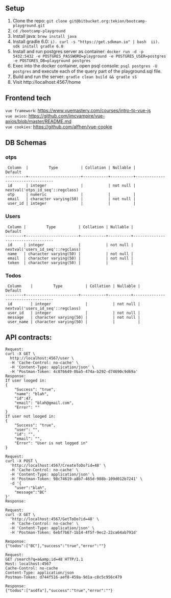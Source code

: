 ## Setup
1. Clone the repo: `git clone git@bitbucket.org:tekion/bootcamp-playground.git`
2. `cd /bootcamp-playground`  
3. Install java: `brew install java`  
3. Install gradle 6.0: `i). curl -s "https://get.sdkman.io" | bash  ii). sdk install gradle 6.0`  
4. Install  and run postgres server as container: `docker run -d -p 5432:5432 -e POSTGRES_PASSWORD=playground -e POSTGRES_USER=postgres -e POSTGRES_DB=playground postgres`  
5. Exec into the docker container, open psql console: `psql postgres -U postgres` and execute each of the query part of the playground.sql file.   
5. Build and run the server: `gradle clean build && gradle sS`  
6. Visit http://localhost:4567/home  

## Frontend tech
`vue framework`: https://www.vuemastery.com/courses/intro-to-vue-js  
`vue axios`: https://github.com/imcvampire/vue-axios/blob/master/README.md  
`vue cookies`: https://github.com/alfhen/vue-cookie  

## DB Schemas

### otps
```                                                              Table "public.otps"
 Column  |         Type          | Collation | Nullable |             Default
---------+-----------------------+-----------+----------+----------------------------------
 id      | integer               |           | not null | nextval('otps_id_seq'::regclass)
 otp     | numeric               |           |          |
 email   | character varying(50) |           | not null |
 user_id | integer               |           |          |
```
### Users
```
 Column |         Type          | Collation | Nullable |              Default
--------+-----------------------+-----------+----------+-----------------------------------
 id     | integer               |           | not null | nextval('users_id_seq'::regclass)
 name   | character varying(50) |           | not null |
 email  | character varying(50) |           | not null |
 token  | character varying(50) |           |          |
```
### Todos
```
 Column    |         Type          | Collation | Nullable |              Default
--------+-----------------------+-----------+----------+-----------------------------------
 id        | integer               |           | not null | nextval('users_id_seq'::regclass)
 user_id   | integer               |           | not null |
 message   | character varying(50) |           | not null |
 user_name | character varying(50) |           |          |
```
## API contracts:
```
Request:
curl -X GET \
  http://localhost:4567/user \
  -H 'Cache-Control: no-cache' \
  -H 'Content-Type: application/json' \
  -H 'Postman-Token: 4c076649-0ba5-474a-b292-d74690c9d69a'
Response:
If user looged in:
{
	"Success": "true",
	"name": "blah",
	"id":47,
	"email": "blah@gmail.com",
	"Error": ""
}
If user not looged in:
{
	"Success": "true",
	"user": "",
	"id": "",
	"email": "",
	"Error": "User is not logged in"
}
```
```
Request:
curl -X POST \
  'http://localhost:4567/CreateToDo?id=48' \
  -H 'Cache-Control: no-cache' \
  -H 'Content-Type: application/json' \
  -H 'Postman-Token: 98c74619-a8b7-465d-988b-109d012b7241' \
  -d '{
	"user":"blah",
	"message":"BC"
}'
Response:

```

```
Request:
curl -X GET \
  'http://localhost:4567/GetToDo?id=48' \
  -H 'Cache-Control: no-cache' \
  -H 'Content-Type: application/json' \
  -H 'Postman-Token: 6ebf7b67-1b14-4f5f-9ec2-22ca64ab791d'

Response:
{"todos":["BC"],"success":"true","error":""}
```


```
Request:
GET /search?q=a&amp;id=48 HTTP/1.1
Host: localhost:4567
Cache-Control: no-cache
Content-Type: application/json
Postman-Token: d744f516-aef8-459a-9d1a-c8c5c956c479

Response:
{"todos":["asdfa"],"success":"true","error":""}
```
